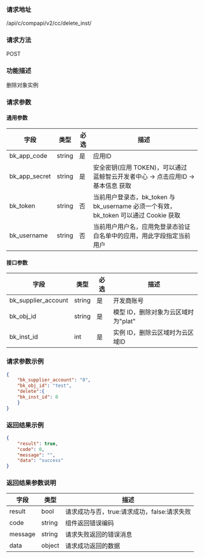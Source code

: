 ### 请求地址

/api/c/compapi/v2/cc/delete_inst/

### 请求方法

POST

### 功能描述

删除对象实例

### 请求参数

#### 通用参数

| 字段 | 类型 | 必选 | 描述 |
|-----------|------------|--------|------------|
| bk_app_code | string | 是 | 应用ID |
| bk_app_secret| string | 是 | 安全密钥(应用 TOKEN)，可以通过 蓝鲸智云开发者中心 -&gt; 点击应用ID -&gt; 基本信息 获取 |
| bk_token | string | 否 | 当前用户登录态，bk_token 与 bk_username 必须一个有效，bk_token 可以通过 Cookie 获取 |
| bk_username | string | 否 | 当前用户用户名，应用免登录态验证白名单中的应用，用此字段指定当前用户 |

#### 接口参数

| 字段 | 类型 | 必选 | 描述 |
|---------------------|-------------|--------|----------------------------------|
| bk_supplier_account | string | 是 | 开发商账号 |
| bk_obj_id | string | 是 | 模型 ID，删除对象为云区域时为"plat" |
| bk_inst_id | int | 是 | 实例 ID，删除云区域时为云区域ID |


### 请求参数示例

```json
{
    "bk_supplier_account": "0",
    "bk_obj_id": "test",
    "delete":{
    "bk_inst_id": 0
    }
}
```


### 返回结果示例

```json
{
    "result": true,
    "code": 0,
    "message": "",
    "data": "success"
}
```

### 返回结果参数说明

| 字段 | 类型 | 描述 |
|-----------|-----------|-----------|
| result | bool | 请求成功与否，true:请求成功，false:请求失败 |
| code | string | 组件返回错误编码 |
| message | string | 请求失败返回的错误消息 |
| data | object | 请求成功返回的数据 |
